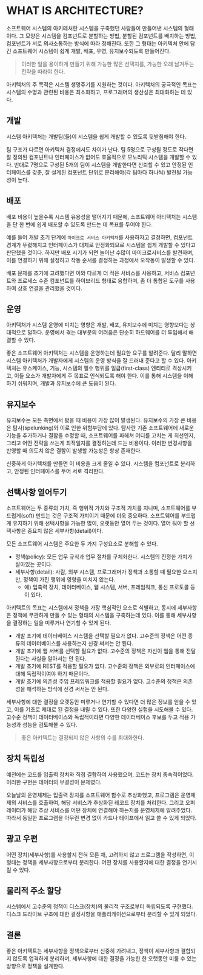 # WHAT IS ARCHITECTURE?

소프트웨어 시스템의 아키테처란 시스템을 구축했던 사람들이 만들어낸 시스템의 형태이다. 그 모양은 시스템을 컴포넌트로 분할하는 방법, 분할된 컴포넌트를 배치하는 방법, 컴포넌트가 서로 의사소통하는 방식에 따라
정해진다. 또한 그 형태는 아키텍처 안에 담긴 소프트웨어 시스템이 쉽게 개발, 배포, 우영, 유지보수되도록 만들어진다.

> 이러한 일을 용이하게 만들기 위해 가능한 많은 선택지를, 가능한 오래 남겨두는 전략을 따라야 한다.

아키텍처의 주 목적은 시스템 생명주기를 지원하는 것이다. 아키텍처의 궁극적인 목표는 시스템의 수명과 관련된 비용은 최소화하고, 프로그래머의 생산성은 최대화하는 데 있다.

## 개발

시스템 아키텍처는 개발팀(들)이 시스템을 쉽게 개발할 수 있도록 뒷받침해야 한다.

팀 구조가 다르면 아키텍처 결정에서도 차이가 난다. 팀 5명으로 구성될 정도로 작다면 잘 정의된 컴포넌트나 인터페이스가 없어도 효율적으로 모노리틱 시스템을 개발할 수 있다. 반대로 7명으로 구성된 5개의 팀이
시스템을 개발한다면 신뢰할 수 있고 안정된 인터페이스를 갖춘, 잘 설계된 컴포넌트 단위로 분리해야(각 팀마다 하나씩) 발전될 가능성이 높다.

## 배포

배포 비용이 높을수록 시스템 유용성을 떨어지기 때문에, 소프트웨어 아티텍처는 시스템을 단 한 번에 쉽게 배포할 수 있도록 만드는 데 목표를 두어야 한다.

예를 들어 개발 초기 단계에 `마이크로 서비스 아키텍처`를 사용하자고 결정하면, 컴포넌트 경계가 뚜렸해지고 인터페이스가 대체로 안정화되므로 시스템을 쉽게 개발할 수 있다고 판단했을 것이다. 하지만 배포 시기가 되면
늘어난 수많이 마이크로서비스를 발견하며, 이를 연결하기 위해 설정하고 작동 순서를 결정하는 과정에서 오작동이 발생할 수 있다.

배포 문제를 초기에 고려했다면 이와 다르게 더 적은 서비스를 사용하고, 서비스 컴포넌트와 프로세스 수준 컴포넌트를 하이브리드 형태로 융합하며, 좀 더 통합된 도구를 사용하여 상호 연결을 관리했을 것이다.

## 운영

아키텍처가 시스템 운영에 미치는 영향은 개발, 배포, 유지보수에 미치는 영향보다는 상대적으로 덜하다. 운영에서 겪는 대부분의 어려움은 단순히 하드웨어를 더 투입해서 해결할 수 있다.

좋은 소프트웨어 아키텍처는 시스템을 운영하는데 필요한 요구를 알려준다. 달리 말하면 시스템 아키텍처가 개발자에게 시스템의 운영 방식을 잘 드러내 준다고 할 수 있다. 아키텍처는 유스케이스, 기능, 시스템의 필수
행위를 일급(first-class) 엔티티로 격상시키고, 이들 요소가 개발자에게 주 목표로 인식되도록 해야 한다. 이를 통해 시스템을 이해하기 쉬워지며, 개발과 유지보수에 큰 도움이 된다.

## 유지보수

유지보수는 모든 측면에서 봤을 때 비용이 가장 많이 발생된다. 유지보수의 가장 큰 비용은 탐사(spelunking)와 이로 인한 위험부담에 있다. 탐사란 기존 소프트웨어에 새로운 기능을 추가하거나 결함을 수정할 때,
소프트웨어를 파헤쳐 어디를 고치는 게 최선인지, 그리고 어떤 전략을 쓰는게 최적일지를 결정하는데 드는 비용이다. 이러한 변경사항을 반영할 때 의도치 않은 결함이 발생할 가능성은 항상 존재한다.

신중하게 아키텍처를 만들면 이 비용을 크게 줄일 수 있다. 시스템을 컴포넌트로 분리하고, 안정된 인터페이스를 두어 서로 격리한다.

## 선택사항 열어두기

소프트웨어는 두 종류의 가치, 즉 행위적 가치와 구조적 가치를 지니며, 소프트웨어를 부드럽게(soft) 만드는 것은 구조적 가치이기 때문에 더욱 중요하다. 소프트웨어를 부드럽게 유지하기 위해 선택사항을 가능한 많이,
오랫동안 열어 두는 것이다. 열어 둬야 할 선택사항은 중요치 않은 세부사항(detail)이다.

모든 소프트웨어 시스템은 주요한 두 가지 구성요소로 분해할 수 있다.

* 정책(policy): 모든 업무 규칙과 업무 절차를 구체화한다. 시스템의 진정한 가치가 살아있는 곳이다.
* 세부사항(detail): 사람, 외부 시스템, 프로그래머가 정책과 소통할 때 필요한 요소지만, 정책이 가진 행위에 영향을 미치지 않는다.
    * 예) 입축력 장치, 데이터베이스, 웹 시스템, 서버, 프레임워크, 통신 프로토콜 등이 있다.

아키텍트의 목표는 시스템에서 정책을 가장 핵심적인 요소로 식별하고, 동시에 세부사항은 정책에 무관하게 만들 수 있는 형태의 시스템을 구축하는데 있다. 이를 통해 세부사항을 결정하는 일을 미루거나 연기할 수 있게
된다.

* 개발 초기에 데이터베이스 시스템을 선택할 필요가 없다. 고수준의 정책은 어떤 종류의 데이터베이스를 사용하는지 신경 써서는 안 된다.
* 개발 초기에 웹 서버를 선택할 필요가 없다. 고수준의 정책은 자신이 웹을 통해 전달된다는 사실을 알아서는 안 된다.
* 개발 초기에 REST를 적용할 필요가 없다. 고수준의 정책은 외부로의 인터페이스에 대해 독립적이여야 하기 때문이다.
* 개발 초기에 의존성 주입 프레임워크를 적용할 필요가 없다. 고수준의 정책은 의존성을 해석하는 방식에 신경 써서는 안 된다.

세부사항에 대한 결정을 오랫동안 미루거나 연기할 수 있다면 더 많은 정보를 얻을 수 있고, 이를 기초로 제대로 된 결정을 내릴 수 있다. 또한 다양한 실험을 시도해볼 수 있다. 고수준 정책이 데이터베이스와
독립적이라면 다양한 데이터베이스 후보를 두고 적용 가능성과 성능을 검토해볼 수 있다.

> 좋은 아키텍트는 결정되지 않은 사항의 수를 최대화한다.

## 장치 독립성

예전에는 코드를 입출력 장치와 직접 결합하여 사용했으며, 코드는 장치 종속적이었다. 이러한 구현은 데이터의 무결성이 문제였다.

오늘날의 운영체제는 입출력 장치를 소프트웨어 함수로 추상화했고, 프로그램은 운영체제의 서비스를 호출하여, 해당 서비스가 추상화된 레코드 장치를 처리한다. 그리고 오퍼레이터가 해당 추상 서비스를 어떤 장치에 연결해야
하는지를 운영체제에 알려주었다. 따라서 동일한 프로그램을 아무런 변경 없이 카드나 테이프에서 읽고 쓸 수 있게 되었다.

## 광고 우편

어떤 장치(세부사항)를 사용할지 전혀 모른 채, 고려하지 않고 프로그램을 작성하면, 이 형태는 정책을 세부사항으로부터 분리한다. 어떤 장치를 사용할지에 대한 결정을 연기시킬 수 있다.

## 물리적 주소 할당

시스템에서 고수준의 정책이 디스크(장치)의 물리적 구조로부터 독립되도록 구현했다. 디스크 드라이브 구조에 대한 결정사항을 애플리케이션으로부터 분리할 수 있게 되었다.

## 결론

좋은 아키텍트는 세부사항을 정책으로부터 신중히 가려내고, 정책이 세부사항과 결합되지 않도록 업격하게 분리하며, 세부사항에 대한 결정을 가능한 한 오랫동안 미룰 수 있는 방향으로 정책을 설계한다.
